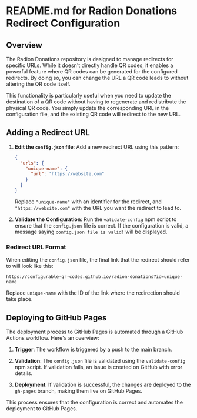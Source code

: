 # README.md for Radion Donations Redirect Configuration

## Overview

The Radion Donations repository is designed to manage redirects for specific URLs. 
While it doesn't directly handle QR codes, it enables a powerful feature where QR codes can be generated for the configured redirects. 
By doing so, you can change the URL a QR code leads to without altering the QR code itself.

This functionality is particularly useful when you need to update the destination of a QR code without having to regenerate and redistribute the physical QR code. 
You simply update the corresponding URL in the configuration file, and the existing QR code will redirect to the new URL.

## Adding a Redirect URL

1. **Edit the `config.json` file**: Add a new redirect URL using this pattern:

   ```json
   {
     "urls": {
       "unique-name": {
         "url": "https://website.com"
       }
     }
   }
   ```

   Replace `"unique-name"` with an identifier for the redirect, and `"https://website.com"` with the URL you want the redirect to lead to.

2. **Validate the Configuration**: Run the `validate-config` npm script to ensure that the `config.json` file is correct. If the configuration is valid, a message saying `config.json file is valid!` will be displayed.

### Redirect URL Format

When editing the `config.json` file, the final link that the redirect should refer to will look like this:

```
https://configurable-qr-codes.github.io/radion-donations?id=unique-name
```

Replace `unique-name` with the ID of the link where the redirection should take place.

## Deploying to GitHub Pages

The deployment process to GitHub Pages is automated through a GitHub Actions workflow. Here's an overview:

1. **Trigger**: The workflow is triggered by a push to the main branch.

2. **Validation**: The `config.json` file is validated using the `validate-config` npm script. If validation fails, an issue is created on GitHub with error details.

3. **Deployment**: If validation is successful, the changes are deployed to the `gh-pages` branch, making them live on GitHub Pages.

This process ensures that the configuration is correct and automates the deployment to GitHub Pages.
